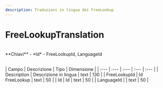 ```yaml
---
description: Traduzioni in lingua dei FreeLookup
---
```

# FreeLookupTranslation

<br>
**Chiavi**
- *Id*
- FreeLookupId, LanguageId
<br><br>

| Campo | Descrizione | Tipo | Dimensione | 
| :--- | :--- | :--- | :--- | :--- |
| Description | Descrizione in lingua  | text | 130 |
| FreeLookupId | Id FreeLookup | text | 50 |
| Id | Id | text | 50 |
| LanguageId |  | text | 50 |



